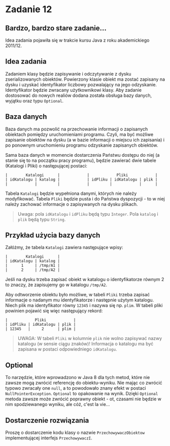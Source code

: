 # Zadanie 12

## Bardzo, bardzo stare zadanie…

Idea zadania pojawiła się w trakcie kursu Java z roku akademickiego 2011/12.

## Idea zadania

Zadaniem klasy będzie zapisywanie i odczytywanie z dysku zserializowanych obiektów. Powierzony klasie obiekt ma zostać zapisany na dysku i uzyskać identyfikator liczbowy pozwalający na jego odzyskanie. Identyfikator będzie zwracany użytkownikowi klasy. Aby zadanie dostosować do nowych realiów dodana została obsługa bazy danych, wyjątku oraz typu `Optional`.

## Baza danych

Baza danych ma pozwolić na przechowanie informacji o zapisanych obiektach pomiędzy uruchomieniami programu. Czyli, ma być możliwe zapisanie obiektów na dysku (a w bazie informacji o miejscu ich zapisania) i po ponownym uruchomieniu programu odzyskanie zapisanych obiektów.

Sama baza danych w momencie dostarczenia Państwu dostępu do niej (a stanie się to na początku pracy programu), będzie zawierać dwie tabele (Katalogi i Pliki) o następującej postaci:

```text
|        Katalogi      |            |            Pliki            |
| idKatalogu | katalog |            | idPliku | idKatalogu | plik |
|            |         |            |         |            |      |
```

Tabela `Katalogi` będzie wypełniona danymi, których nie należy modyfikować. Tabela `Pliki` będzie pusta i do Państwa dyspozycji - to w niej należy zachować informacje o zapisywanych na dysku plikach.

> Uwaga: pola `idKatalogu` i `idPliku` będą typu `Integer`. Pola `katalog` i `plik` będą typu `String`.

## Przykład użycia bazy danych

Załóżmy, że tabela `Katalogi` zawiera następujące wpisy:

```text
|        Katalogi      | 
| idKatalogu | katalog | 
|      1     | /tmp/A1 | 
|      2     | /tmp/A2 | 
```

Jeśli na dysku trzeba zapisać obiekt w katalogu o identyfikatorze równym 2 to znaczy, że zapisujemy go w katalogu `/tmp/A2`.

Aby odtworzenie obiektu było możliwe, w tabeli `Pliki` trzeba zapisać informacje o nadanym mu identyfikatorze i następnie użytym katalogu. Niech plik ma identyfikator równy `12345` i nazywa się np. `plim`. W tabeli pliki powinien pojawić się więc następujący rekord:

```text
|            Pliki            |
| idPliku | idKatalogu | plik |
| 12345   |     2      | plim |
```

> UWAGA: W tabeli `Pliki` w kolumnie `plik` nie wolno zapisywać nazwy katalogu (w sensie ciągu znaków)! Informacja o katalogu ma być zapisana w postaci odpowiedniego `idKatalogu`.

## Optional

To narzędzie, które wprowadzono w Java 8 dla tych metod, które nie zawsze mogą zwrócić referencję do obiektu-wyniku. Nie mając co zwrócić typowo zwracały one `null`, a to powodowało znany efekt w postaci `NullPointerException`. `Optional` to opakowanie na wynik. Dzięki `Optional` metoda zawsze może zwrócić poprawny obiekt - ot, czasami nie będzie w nim spodziewanego wyniku, ale cóż, c'est la vie...

## Dostarczenie rozwiązania

Proszę o dostarczenie kodu klasy o nazwie `PrzechowywaczObiektow` implementującej interfejs `PrzechowywaczI`.
